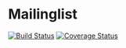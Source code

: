 Mailinglist
===========

[![Build Status](https://travis-ci.org/deVinnnie/laika-subscriptions.svg?branch=master)](https://travis-ci.org/deVinnnie/laika-subscriptions)
[![Coverage Status](https://coveralls.io/repos/github/deVinnnie/laika-subscriptions/badge.svg?branch=master)](https://coveralls.io/github/deVinnnie/laika-subscriptions?branch=master)